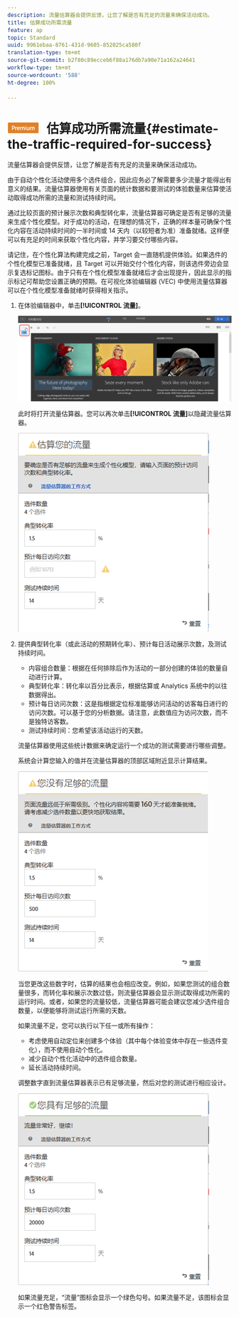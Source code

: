 ```yaml
---
description: 流量估算器会提供反馈，让您了解是否有充足的流量来确保活动成功。
title: 估算成功所需流量
feature: ap
topic: Standard
uuid: 9961ebaa-8761-431d-9605-852025ca580f
translation-type: tm+mt
source-git-commit: b2f80c89ecceb6f88a176db7a90e71a162a24641
workflow-type: tm+mt
source-wordcount: '588'
ht-degree: 100%

---
```



# ![PREMIUM](/help/assets/premium.png) 估算成功所需流量{#estimate-the-traffic-required-for-success}

流量估算器会提供反馈，让您了解是否有充足的流量来确保活动成功。

由于自动个性化活动使用多个选件组合，因此应务必了解需要多少流量才能得出有意义的结果。流量估算器使用有关页面的统计数据和要测试的体验数量来估算使活动取得成功所需的流量和测试持续时间。

通过比较页面的预计展示次数和典型转化率，流量估算器可确定是否有足够的流量来生成个性化模型。对于成功的活动，在理想的情况下，正确的样本量可确保个性化内容在活动持续时间的一半时间或 14 天内（以较短者为准）准备就绪。这样便可以有充足的时间来获取个性化内容，并学习要交付哪些内容。

请记住，在个性化算法构建完成之前，Target 会一直随机提供体验。如果选件的个性化模型已准备就绪，且 Target 可以开始交付个性化内容，则该选件旁边会显示复选标记图标。由于只有在个性化模型准备就绪后才会出现提升，因此显示的指示标记可帮助您设置正确的预期。在可视化体验编辑器 (VEC) 中使用流量估算器可以在个性化模型准备就绪时获得相关指示。

1. 在体验编辑器中，单击&#x200B;**[!UICONTROL 流量]**。

   ![“流量”图标](/help/c-activities/t-automated-personalization/assets/icon-traffic.png)

   此时将打开流量估算器。您可以再次单击&#x200B;**[!UICONTROL 流量]**&#x200B;以隐藏流量估算器。

   ![](assets/ap_est.png)

1. 提供典型转化率（或此活动的预期转化率）、预计每日活动展示次数，及测试持续时间。

   * 内容组合数量：根据在任何排除后作为活动的一部分创建的体验的数量自动进行计算。
   * 典型转化率：转化率以百分比表示，根据估算或 Analytics 系统中的以往数据得出。
   * 预计每日访问次数：这是指根据定位标准能够访问活动的访客每日进行的访问次数。可以基于您的分析数据。请注意，此数值应为访问次数，而不是独特访客数。
   * 测试持续时间：您希望该活动运行的天数。

   流量估算器使用这些统计数据来确定运行一个成功的测试需要进行哪些调整。

   系统会计算您输入的值并在流量估算器的顶部区域附近显示计算结果。

   ![](assets/ap_est_no.png)

   当您更改这些数字时，估算的结果也会相应改变。例如，如果您测试的组合数量很多，而转化率和展示次数过低，则流量估算器会显示测试取得成功所需的运行时间。或者，如果您的流量较低，流量估算器可能会建议您减少选件组合数量，以便能够将测试运行所需的天数。

   如果流量不足，您可以执行以下任一或所有操作：

   * 考虑使用自动定位来创建多个体验（其中每个体验变体中存在一些选件变化），而不使用自动个性化。
   * 减少自动个性化活动中的选件组合数量。
   * 延长活动持续时间。

   调整数字直到流量估算器表示已有足够流量，然后对您的测试进行相应设计。

   ![](assets/ap_est_yes.png)

   如果流量充足，“流量”图标会显示一个绿色勾号。如果流量不足，该图标会显示一个红色警告标签。
